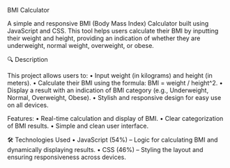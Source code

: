 BMI Calculator

A simple and responsive BMI (Body Mass Index) Calculator built using JavaScript and CSS. This tool helps users calculate their BMI by inputting their weight and height, providing an indication of whether they are underweight, normal weight, overweight, or obese.

🔍 Description

This project allows users to:
	•	Input weight (in kilograms) and height (in meters).
	•	Calculate their BMI using the formula: BMI = weight / height^2.
	•	Display a result with an indication of BMI category (e.g., Underweight, Normal, Overweight, Obese).
	•	Stylish and responsive design for easy use on all devices.

Features:
	•	Real-time calculation and display of BMI.
	•	Clear categorization of BMI results.
	•	Simple and clean user interface.

🛠 Technologies Used
	•	JavaScript (54%) – Logic for calculating BMI and dynamically displaying results.
	•	CSS (46%) – Styling the layout and ensuring responsiveness across devices.
